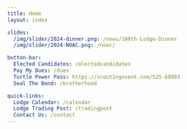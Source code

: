 ```yaml
---
title: Home
layout: index

slides:
  /img/slider/2024-dinner.png: /news/108th-Lodge-Dinner
  /img/slider/2024-NOAC.png: /noac/

button-bar:
  Elected Candidates: /electedcandidates
  Pay My Dues: /dues
  Turtle Power Pass: https://scoutingevent.com/525-68803
  Seal The Bond: /brotherhood

quick-links:
  Lodge Calendar: /calendar
  Lodge Trading Post: /tradingpost
  Contact Us: /contact
---
```


